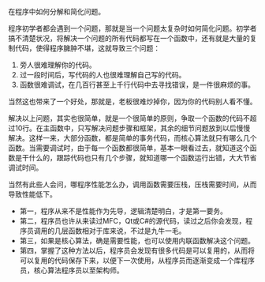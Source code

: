 在程序中如何分解和简化问题。

程序初学者都会遇到一个问题，那就是当一个问题太复杂时如何简化问题。初学者搞不清楚状况，将解决一个问题的所有代码都写在一个函数中，还有就是大量的复制代码，使得程序臃肿不堪，这就导致三个问题：
    
1. 旁人很难理解你的代码。
2. 过一段时间后，写代码的人也很难理解自己写的代码。
3. 函数很难调试，在几百行甚至上千行代码中去寻找错误，是一件很麻烦的事。

当然这也带来了一个好处，那就是，老板很难炒掉你，因为你的代码别人看不懂。
    
解决以上问题，其实也很简单，就是一个很简单的原则，争取一个函数的代码不超过10行。在主函数中，只写解决问题步骤和框架，其余的细节问题放到以后慢慢解决。这样一来，大部分函数，都是简单的事务代码，而核心算法就只有哪么几个函数。当需要调试时，由于每一个函数都很简单，基本一眼看过去，就知道这个函数是干什么的，跟踪代码也只有几个步骤，就知道哪一个函数运行出错，大大节省调试时间。

当然有此些人会问，哪程序性能怎么办，调用函数需要压栈，压栈需要时间，从而导致性能低下。
    
- 第一，程序从来不是性能作为先导，逻辑清楚明白，才是第一要务。
- 第二，程序员也许从来读过MFC，Qt或C#的源代码，读过之后你会发现，程序员调用的几层函数相对于库来说，不过是九牛一毛。
- 第三，如果是核心算法，确是需要性能，也可以使用内联函数解决这个问题。
- 第四，掌握了这种方法以后，程序员会发现有很多代码是可以复用的，从而将可以复用的代码保存下来，以便下一次使用，从程序员而逐渐变成一个库程序员，核心算法程序员以至架构师。


    
